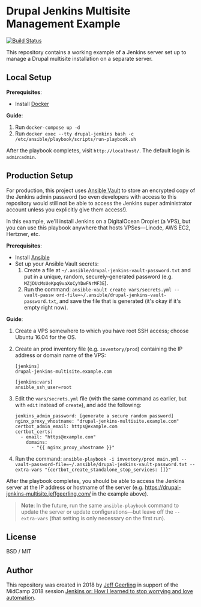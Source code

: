 # Drupal Jenkins Multisite Management Example

[![Build Status](https://travis-ci.org/geerlingguy/drupal-jenkins-multisite.svg?branch=master)](https://travis-ci.org/geerlingguy/drupal-jenkins-multisite)

This repository contains a working example of a Jenkins server set up to manage a Drupal multisite installation on a separate server.

## Local Setup

**Prerequisites**:

  - Install [Docker](https://docs.docker.com/install/)

**Guide**:

  1. Run `docker-compose up -d`
  2. Run `docker exec --tty drupal-jenkins bash -c /etc/ansible/playbook/scripts/run-playbook.sh`

After the playbook completes, visit `http://localhost/`. The default login is `admin`:`admin`.

## Production Setup

For production, this project uses [Ansible Vault](http://docs.ansible.com/ansible/2.4/vault.html) to store an encrypted copy of the Jenkins admin password (so even developers with access to this repository would still not be able to access the Jenkins super administrator account unless you explicitly give them access!).

In this example, we'll install Jenkins on a DigitalOcean Droplet (a VPS), but you can use this playbook anywhere that hosts VPSes—Linode, AWS EC2, Hertzner, etc.

**Prerequisites**:

  - Install [Ansible](http://docs.ansible.com/ansible/latest/intro_installation.html)
  - Set up your Ansible Vault secrets:
    1. Create a file at `~/.ansible/drupal-jenkins-vault-password.txt` and put in a unique, random, securely-generated password (e.g. `MZjDUcMsUeKpq9vaXoCyYDwFNrMF3E`).
    2. Run the command: `ansible-vault create vars/secrets.yml --vault-passw
ord-file=~/.ansible/drupal-jenkins-vault-password.txt`, and save the file that is generated (it's okay if it's empty right now).

**Guide**:

  1. Create a VPS somewhere to which you have root SSH access; choose Ubuntu 16.04 for the OS.
  2. Create an prod inventory file (e.g. `inventory/prod`) containing the IP address or domain name of the VPS:

         [jenkins]
         drupal-jenkins-multisite.example.com
         
         [jenkins:vars]
         ansible_ssh_user=root

  4. Edit the `vars/secrets.yml` file (with the same command as earlier, but with `edit` instead of `create`), and add the following:

         jenkins_admin_password: [generate a secure random password]
         nginx_proxy_vhostname: "drupal-jenkins-multisite.example.com"
         certbot_admin_email: https@example.com
         certbot_certs:
           - email: "https@example.com"
             domains:
               - "{{ nginx_proxy_vhostname }}"

  3. Run the command: `ansible-playbook -i inventory/prod main.yml --vault-password-file=~/.ansible/drupal-jenkins-vault-password.txt --extra-vars "{certbot_create_standalone_stop_services: []}"`

After the playbook completes, you should be able to access the Jenkins server at the IP address or hostname of the server (e.g. https://drupal-jenkins-multisite.jeffgeerling.com/ in the example above).

> **Note**: In the future, run the same `ansible-playbook` command to update the server or update configurations—but leave off the `--extra-vars` (that setting is only necessary on the first run).

## License

BSD / MIT

## Author

This repository was created in 2018 by [Jeff Geerling](https://www.jeffgeerling.com) in support of the MidCamp 2018 session [Jenkins or: How I learned to stop worrying and love automation](https://www.midcamp.org/topic/jenkins-or-how-i-learned-stop-worrying-and-love-automation).
